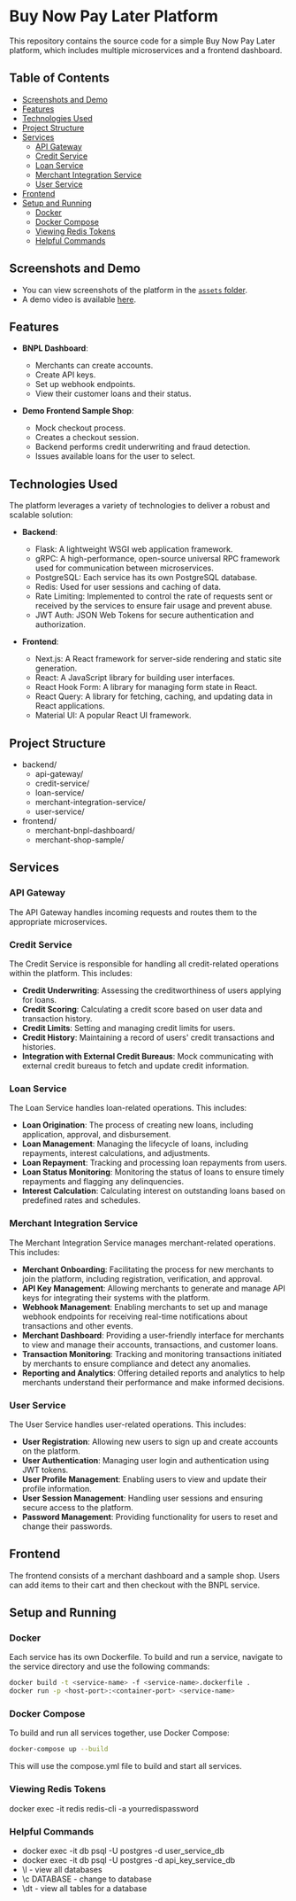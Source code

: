 # Buy Now Pay Later Platform
This repository contains the source code for a simple Buy Now Pay Later platform, which includes multiple microservices and a frontend dashboard.

## Table of Contents

- [Screenshots and Demo](#screenshots-and-demo)
- [Features](#features)
- [Technologies Used](#technologies-used)
- [Project Structure](#project-structure)
- [Services](#services)
  - [API Gateway](#api-gateway)
  - [Credit Service](#credit-service)
  - [Loan Service](#loan-service)
  - [Merchant Integration Service](#merchant-integration-service)
  - [User Service](#user-service)
- [Frontend](#frontend)
- [Setup and Running](#setup-and-running)
  - [Docker](#docker)
  - [Docker Compose](#docker-compose)
  - [Viewing Redis Tokens](#viewing-redis-tokens)
  - [Helpful Commands](#helpful-commands)

## Screenshots and Demo

- You can view screenshots of the platform in the [`assets` folder](assets).
- A demo video is available [here](#).

## Features

- **BNPL Dashboard**:
  - Merchants can create accounts.
  - Create API keys.
  - Set up webhook endpoints.
  - View their customer loans and their status.

- **Demo Frontend Sample Shop**:
  - Mock checkout process.
  - Creates a checkout session.
  - Backend performs credit underwriting and fraud detection.
  - Issues available loans for the user to select.

## Technologies Used

The platform leverages a variety of technologies to deliver a robust and scalable solution:

- **Backend**:
  - Flask: A lightweight WSGI web application framework.
  - gRPC: A high-performance, open-source universal RPC framework used for communication between microservices.
  - PostgreSQL: Each service has its own PostgreSQL database.
  - Redis: Used for user sessions and caching of data.
  - Rate Limiting: Implemented to control the rate of requests sent or received by the services to ensure fair usage and prevent abuse.
  - JWT Auth: JSON Web Tokens for secure authentication and authorization.
  
- **Frontend**:
  - Next.js: A React framework for server-side rendering and static site generation.
  - React: A JavaScript library for building user interfaces.
  - React Hook Form: A library for managing form state in React.
  - React Query: A library for fetching, caching, and updating data in React applications.
  - Material UI: A popular React UI framework.

## Project Structure

- backend/
  - api-gateway/
  - credit-service/
  - loan-service/
  - merchant-integration-service/
  - user-service/
- frontend/
  - merchant-bnpl-dashboard/
  - merchant-shop-sample/

## Services

### API Gateway

The API Gateway handles incoming requests and routes them to the appropriate microservices.

### Credit Service

The Credit Service is responsible for handling all credit-related operations within the platform. This includes:

- **Credit Underwriting**: Assessing the creditworthiness of users applying for loans.
- **Credit Scoring**: Calculating a credit score based on user data and transaction history.
- **Credit Limits**: Setting and managing credit limits for users.
- **Credit History**: Maintaining a record of users' credit transactions and histories.
- **Integration with External Credit Bureaus**: Mock communicating with external credit bureaus to fetch and update credit information. 

### Loan Service

The Loan Service handles loan-related operations. This includes:

- **Loan Origination**: The process of creating new loans, including application, approval, and disbursement.
- **Loan Management**: Managing the lifecycle of loans, including repayments, interest calculations, and adjustments.
- **Loan Repayment**: Tracking and processing loan repayments from users.
- **Loan Status Monitoring**: Monitoring the status of loans to ensure timely repayments and flagging any delinquencies.
- **Interest Calculation**: Calculating interest on outstanding loans based on predefined rates and schedules.

### Merchant Integration Service

The Merchant Integration Service manages merchant-related operations. This includes:

- **Merchant Onboarding**: Facilitating the process for new merchants to join the platform, including registration, verification, and approval.
- **API Key Management**: Allowing merchants to generate and manage API keys for integrating their systems with the platform.
- **Webhook Management**: Enabling merchants to set up and manage webhook endpoints for receiving real-time notifications about transactions and other events.
- **Merchant Dashboard**: Providing a user-friendly interface for merchants to view and manage their accounts, transactions, and customer loans.
- **Transaction Monitoring**: Tracking and monitoring transactions initiated by merchants to ensure compliance and detect any anomalies.
- **Reporting and Analytics**: Offering detailed reports and analytics to help merchants understand their performance and make informed decisions.

### User Service

The User Service handles user-related operations. This includes:

- **User Registration**: Allowing new users to sign up and create accounts on the platform.
- **User Authentication**: Managing user login and authentication using JWT tokens.
- **User Profile Management**: Enabling users to view and update their profile information.
- **User Session Management**: Handling user sessions and ensuring secure access to the platform.
- **Password Management**: Providing functionality for users to reset and change their passwords.

## Frontend

The frontend consists of a merchant dashboard and a sample shop. Users can add items to their cart and then checkout with the BNPL service.

## Setup and Running

### Docker

Each service has its own Dockerfile. To build and run a service, navigate to the service directory and use the following commands:

```sh
docker build -t <service-name> -f <service-name>.dockerfile .
docker run -p <host-port>:<container-port> <service-name>
```

### Docker Compose
To build and run all services together, use Docker Compose:

```sh
docker-compose up --build
```
This will use the compose.yml file to build and start all services.

### Viewing Redis Tokens
docker exec -it redis redis-cli -a yourredispassword

### Helpful Commands
- docker exec -it db psql -U postgres -d user_service_db    
- docker exec -it db psql -U postgres -d api_key_service_db
- \l - view all databases
- \c DATABASE - change to database
- \dt - view all tables for a database